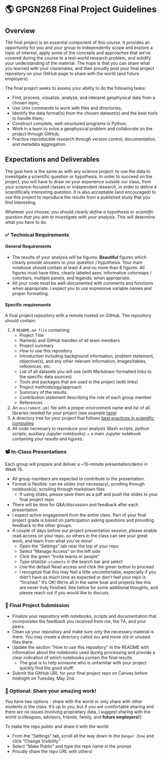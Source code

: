 # 🌎 GPGN268 Final Project Guidelines

## Overview

The final project is an essential component of this course. It provides an opportunity for you and your group to independently scope and explore a topic of interest, apply some of the concepts and approaches that we’ve covered during the course to a real-world research problem, and solidify your understanding of the material. The hope is that you can share what you learned with your classmates, and then proudly post your final project repository on your GitHub page to share with the world (and future employers).

The final project seeks to assess your ability to do the following tasks:

-   Find, process, visualize, analyze, and interpret geophysical data from a chosen topic;
-   Use Unix commands to work with files and directories;
-   Identify the data format(s) from the chosen dataset(s) and the best tools to handle them;
-   Construct complete, well-structured programs in Python;
-   Work in a team to solve a geophysical problem and collaborate on the project through GitHub;
-   Practice reproducible research through version control, documentation, and metadata aggregation.

## Expectations and Deliverables

The goal here is the same as with any science project: to use the data to investigate a scientific question or hypothesis. In order to succeed on the project, you will have to draw on your experience _outside_ our class, from your science-focused classes or independent research, in order to define a scientifically interesting question. It is also acceptable (and encouraged) to use this project to reproduce the results from a published study that you find interesting.

Whatever you choose, you should _clearly define a hypothesis or scientific question that you aim to investigate with your analysis_. This will determine what you have to do.


### ✅ Technical Requirements

####  General Requirements

- The results of your analysis will be figures. **Beautiful** figures which clearly provide answers to your question / hypothesis. Your main notebook should contain at least 4 and no more than 8 figures. All figures must have titles, clearly labeled axes, informative colormaps / colorbars, multiple panels, and legends, when appropriate. 
- All your code must be well-documented with comments and functions when appropriate.  I expect you to use expressive variable names and proper formatting. 

#### Specific requirements

A final project repository with a remote hosted on GitHub. The repository should contain:

1.  A `README.md file` containing:
	- Project Title
	-   Name(s) and GitHub handles of all team members
	-   Project summary
	- How to use this repository
	-   Introduction including background information, problem statement, objective(s), and any other relevant information, images/tables, references, etc.
	-   List of all datasets you will use (with Markdown-formatted links to the specific data sources)
	-   Tools and packages that are used in the project (with links)
	-   Project methodology/approach
	-   Summary of the results.
	- Contribution statement describing the role of each group member
	-   References
2.  An `enviroment.yml` file with a proper environment name and list of all libraries needed for your project (see example [here](https://github.com/GPGN-268/GPGN268-CORE/blob/main/environment.yml))
3. A directory tree for your project that follows [best practices in scientific computing](https://github.com/GPGN-268/GPGN268-CORE/blob/main/lecture-notes/L03-files-directories.md)
4. All code necessary to reproduce your analysis (Bash scripts, python scripts, auxiliary Jupyter notebooks) + a main Jupyter notebook containing your results and figures.

### 📽️ In-Class Presentations

 Each group will prepare and deliver a ~10-minute presentation/demo in Week 15.

-  All group members are expected to contribute to the presentation.
-   Format is flexible: can be slides (not necessary), scrolling through notebook(s), scrolling through markdown files
	-   If using slides, please save them as a pdf and push the slides to your final project repo. 
-   There will be time for Q&A/discussion and feedback after each presentation    
-   I expect active engagement from the entire class. Part of your final project grade is based on participation asking questions and providing feedback to the other groups.
-   A couple of days before our project presentation session, please enable read access on your repo, so others in the class can see your great work, and learn from what you’ve done!
	-   Open the “Settings” tab near the top of your repo  
	-   Select “Manage Access” on the left side
	-   Click the green “Invite teams or people”
	-   Type `GPGN268-students` in the search bar and select
	-   Use the default Read access and click the green button to proceed
	-   I recognize that this may feel a little uncomfortable, especially if you didn’t have as much time as expected or don’t feel your repo is “finished.” It’s OK! We’re all in the same boat and projects like this are never truly finished. See below for some additional thoughts, and please reach out if you would like to discuss.

### 📆 Final Project Submission

-   Finalize your repository with notebooks, scripts and documentation that incorporates the feedback you received from me, the TA, and your peers.        
-   Clean up your repository and make sure only the necessary material is there. You may create a directory called `dev` and move old or unused files there.
-   Update the section "How to use this repository" in the README with information about the notebooks used during processing and provide a clear indication of which notebooks contain the final results.
	-   The goal is to help someone who is unfamiliar with your project quickly find the good stuff!
-   Submit the GitHub URL for your final project repo on Canvas before midnight on Tuesday, May 2nd. 

### 🚀 Optional: Share your amazing work!

You have two options - share with the world or only share with other students in the class. It’s up to you, but if you are comfortable sharing and there are no issues involving proprietary data, I suggest sharing with the world (colleagues, advisors, friends, family, and **future employers!**):

To make the repo public and share it with the world:
-   From the “Settings” tab, scroll all the way down to the `Danger Zone` and click “Change Visibility”
-   Select “Make Public” and type the repo name in the prompt
-   Proudly share the repo URL with others!


